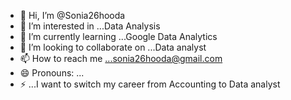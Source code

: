 - 👋 Hi, I’m @Sonia26hooda
- 👀 I’m interested in ...Data Analysis
- 🌱 I’m currently learning ...Google Data Analytics 
- 💞️ I’m looking to collaborate on ...Data analyst 
- 📫 How to reach me ...sonia26hooda@gmail.com
- 😄 Pronouns: ...
- ⚡ ...I want to switch my career from Accounting to Data analyst

<!---
Sonia26hooda/Sonia26hooda is a ✨ special ✨ repository because its `README.md` (this file) appears on your GitHub profile.
You can click the Preview link to take a look at your changes.
--->
